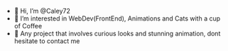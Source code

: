 - 👋 Hi, I’m @Caley72
- 👀 I’m interested in WebDev(FrontEnd), Animations and Cats with a cup of Coffee
- 💞️ Any project that involves curious looks and stunning animation, dont hesitate to contact me
